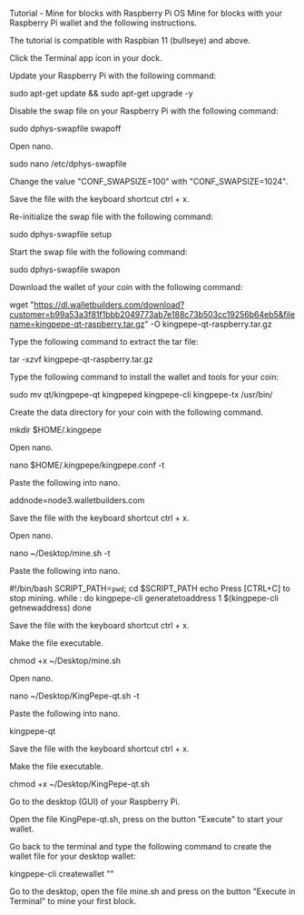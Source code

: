 Tutorial - Mine for blocks with Raspberry Pi OS
Mine for blocks with your Raspberry Pi wallet and the following instructions.

The tutorial is compatible with Raspbian 11 (bullseye) and above.

Click the Terminal app icon in your dock.

Update your Raspberry Pi with the following command:

sudo apt-get update && sudo apt-get upgrade -y

Disable the swap file on your Raspberry Pi with the following command:

sudo dphys-swapfile swapoff

Open nano.

sudo nano /etc/dphys-swapfile

Change the value "CONF_SWAPSIZE=100" with "CONF_SWAPSIZE=1024".

Save the file with the keyboard shortcut ctrl + x.

Re-initialize the swap file with the following command:

sudo dphys-swapfile setup

Start the swap file with the following command:

sudo dphys-swapfile swapon

Download the wallet of your coin with the following command:

wget "https://dl.walletbuilders.com/download?customer=b99a53a3f81f1bbb2049773ab7e188c73b503cc19256b64eb5&filename=kingpepe-qt-raspberry.tar.gz" -O kingpepe-qt-raspberry.tar.gz

Type the following command to extract the tar file:

tar -xzvf kingpepe-qt-raspberry.tar.gz

Type the following command to install the wallet and tools for your coin:

sudo mv qt/kingpepe-qt kingpeped kingpepe-cli kingpepe-tx /usr/bin/

Create the data directory for your coin with the following command.

mkdir $HOME/.kingpepe

Open nano.

nano $HOME/.kingpepe/kingpepe.conf -t

Paste the following into nano.

addnode=node3.walletbuilders.com


Save the file with the keyboard shortcut ctrl + x.

Open nano.

nano ~/Desktop/mine.sh -t

Paste the following into nano.

#!/bin/bash
SCRIPT_PATH=`pwd`;
cd $SCRIPT_PATH
echo Press [CTRL+C] to stop mining.
while :
do
 kingpepe-cli generatetoaddress 1 $(kingpepe-cli getnewaddress)
done

Save the file with the keyboard shortcut ctrl + x.

Make the file executable.

chmod +x ~/Desktop/mine.sh

Open nano.

nano ~/Desktop/KingPepe-qt.sh -t

Paste the following into nano.

kingpepe-qt

Save the file with the keyboard shortcut ctrl + x.

Make the file executable.

chmod +x ~/Desktop/KingPepe-qt.sh

Go to the desktop (GUI) of your Raspberry Pi.

Open the file KingPepe-qt.sh, press on the button "Execute" to start your wallet.

Go back to the terminal and type the following command to create the wallet file for your desktop wallet:

kingpepe-cli createwallet ""

Go to the desktop, open the file mine.sh and press on the button "Execute in Terminal" to mine your first block.

